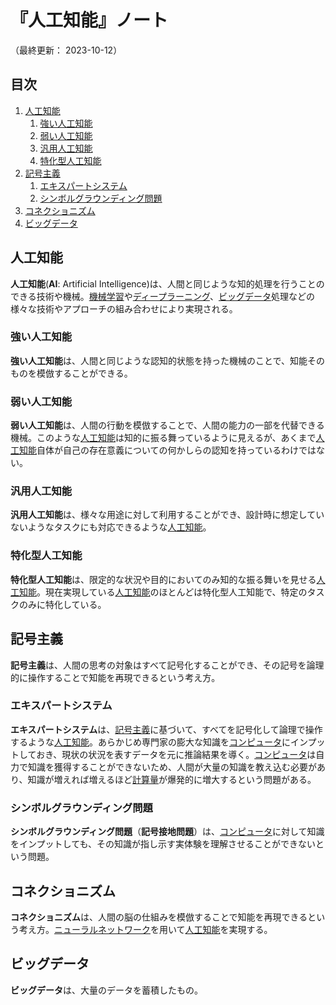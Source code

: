 # 『人工知能』ノート

（最終更新： 2023-10-12）


## 目次

1. [人工知能](#人工知能)
	1. [強い人工知能](#強い人工知能)
	1. [弱い人工知能](#弱い人工知能)
	1. [汎用人工知能](#汎用人工知能)
	1. [特化型人工知能](#特化型人工知能)
1. [記号主義](#記号主義)
	1. [エキスパートシステム](#エキスパートシステム)
	1. [シンボルグラウンディング問題](#シンボルグラウンディング問題)
1. [コネクショニズム](#コネクショニズム)
1. [ビッグデータ](#ビッグデータ)


## 人工知能

**人工知能**(**AI**: Artificial Intelligence)は、人間と同じような知的処理を行うことのできる技術や機械。[機械学習](./machine_learning.md#機械学習)や[ディープラーニング](./neural_network.md#ディープラーニング)、[ビッグデータ](#ビッグデータ)処理などの様々な技術やアプローチの組み合わせにより実現される。

### 強い人工知能

**強い人工知能**は、人間と同じような認知的状態を持った機械のことで、知能そのものを模倣することができる。

### 弱い人工知能

**弱い人工知能**は、人間の行動を模倣することで、人間の能力の一部を代替できる機械。このような[人工知能](#人工知能)は知的に振る舞っているように見えるが、あくまで[人工知能](#人工知能)自体が自己の存在意義についての何かしらの認知を持っているわけではない。

### 汎用人工知能

**汎用人工知能**は、様々な用途に対して利用することができ、設計時に想定していないようなタスクにも対応できるような[人工知能](#人工知能)。

### 特化型人工知能

**特化型人工知能**は、限定的な状況や目的においてのみ知的な振る舞いを見せる[人工知能](#人工知能)。現在実現している[人工知能](#人工知能)のほとんどは特化型人工知能で、特定のタスクのみに特化している。


## 記号主義

**記号主義**は、人間の思考の対象はすべて記号化することができ、その記号を論理的に操作することで知能を再現できるという考え方。

### エキスパートシステム

**エキスパートシステム**は、[記号主義](#記号主義)に基づいて、すべてを記号化して論理で操作するような[人工知能](#人工知能)。あらかじめ専門家の膨大な知識を[コンピュータ](../../../computer/_/chapters/computer.md#コンピュータ)にインプットしておき、現状の状況を表すデータを元に推論結果を導く。[コンピュータ](../../../computer/_/chapters/computer.md#コンピュータ)は自力で知識を獲得することができないため、人間が大量の知識を教え込む必要があり、知識が増えれば増えるほど[計算量](../../../basics/information_theory/_/chapters/computational_complexity.md#計算量)が爆発的に増大するという問題がある。

### シンボルグラウンディング問題

**シンボルグラウンディング問題**（**記号接地問題**）は、[コンピュータ](../../../computer/_/chapters/computer.md#コンピュータ)に対して知識をインプットしても、その知識が指し示す実体験を理解させることができないという問題。


## コネクショニズム

**コネクショニズム**は、人間の脳の仕組みを模倣することで知能を再現できるという考え方。[ニューラルネットワーク](./neural_network.md#ニューラルネットワーク)を用いて[人工知能](#人工知能)を実現する。


## ビッグデータ

**ビッグデータ**は、大量のデータを蓄積したもの。
